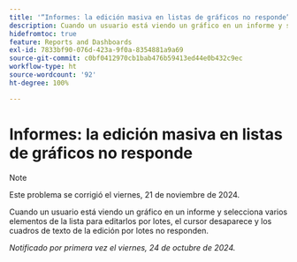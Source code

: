 ```yaml
---
title: '“Informes: la edición masiva en listas de gráficos no responde”'
description: Cuando un usuario está viendo un gráfico en un informe y selecciona varios elementos de la lista para editarlos por lotes, el cursor desaparece y los cuadros de texto de la edición por lotes no responden.
hidefromtoc: true
feature: Reports and Dashboards
exl-id: 7833bf90-076d-423a-9f0a-8354881a9a69
source-git-commit: c0bf0412970cb1bab476b59413ed44e0b432c9ec
workflow-type: ht
source-wordcount: '92'
ht-degree: 100%

---
```


# Informes: la edición masiva en listas de gráficos no responde

>[!NOTE]
>
>Este problema se corrigió el viernes, 21 de noviembre de 2024.

Cuando un usuario está viendo un gráfico en un informe y selecciona varios elementos de la lista para editarlos por lotes, el cursor desaparece y los cuadros de texto de la edición por lotes no responden.

_Notificado por primera vez el viernes, 24 de octubre de 2024._
